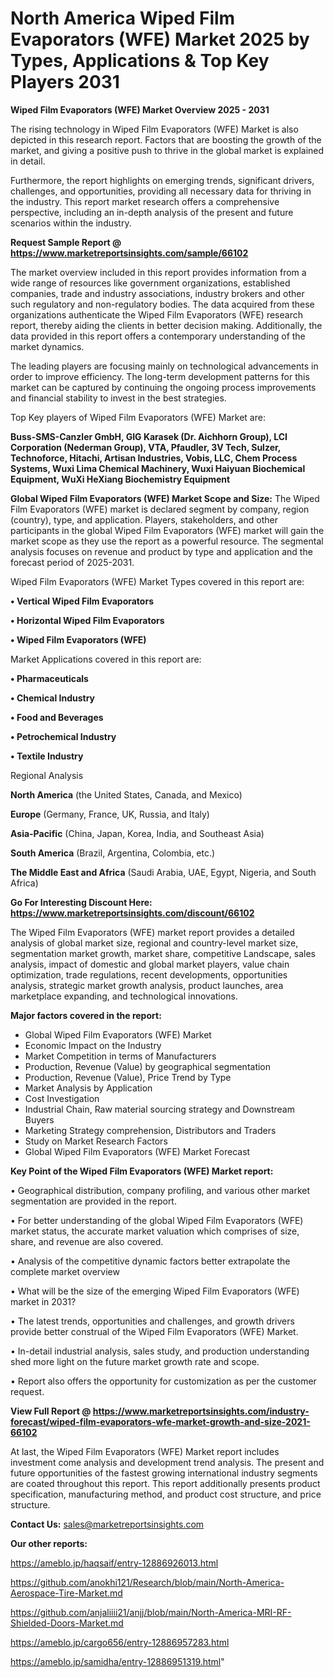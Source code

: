 # North America Wiped Film Evaporators (WFE) Market 2025 by Types, Applications & Top Key Players 2031

<Strong> Wiped Film Evaporators (WFE) Market Overview 2025 - 2031</strong>

The rising technology in Wiped Film Evaporators (WFE) Market is also depicted in this research report. Factors that are boosting the growth of the market, and giving a positive push to thrive in the global market is explained in detail.

Furthermore, the report highlights on emerging trends, significant drivers, challenges, and opportunities, providing all necessary data for thriving in the industry. This report market research offers a comprehensive perspective, including an in-depth analysis of the present and future scenarios within the industry.

<strong>Request Sample Report @ <a href=https://www.marketreportsinsights.com/sample/66102>https://www.marketreportsinsights.com/sample/66102</a></strong>

The market overview included in this report provides information from a wide range of resources like government organizations, established companies, trade and industry associations, industry brokers and other such regulatory and non-regulatory bodies. The data acquired from these organizations authenticate the Wiped Film Evaporators (WFE) research report, thereby aiding the clients in better decision making. Additionally, the data provided in this report offers a contemporary understanding of the market dynamics.

The leading players are focusing mainly on technological advancements in order to improve efficiency. The long-term development patterns for this market can be captured by continuing the ongoing process improvements and financial stability to invest in the best strategies.

Top Key players of Wiped Film Evaporators (WFE) Market are:

<strong>Buss-SMS-Canzler GmbH, GIG Karasek (Dr. Aichhorn Group), LCI Corporation (Nederman Group), VTA, Pfaudler, 3V Tech, Sulzer, Technoforce, Hitachi, Artisan Industries, Vobis, LLC, Chem Process Systems, Wuxi Lima Chemical Machinery, Wuxi Haiyuan Biochemical Equipment, WuXi HeXiang Biochemistry Equipment</strong>

<strong><b>Global Wiped Film Evaporators (WFE) Market Scope and Size:</b></strong>
The Wiped Film Evaporators (WFE) market is declared segment by company, region (country), type, and application. Players, stakeholders, and other participants in the global Wiped Film Evaporators (WFE) market will gain the market scope as they use the report as a powerful resource. The segmental analysis focuses on revenue and product by type and application and the forecast period of 2025-2031.

Wiped Film Evaporators (WFE) Market Types covered in this report are:

<strong>• Vertical Wiped Film Evaporators

• Horizontal Wiped Film Evaporators

• Wiped Film Evaporators (WFE)</strong>

Market Applications covered in this report are:

<strong>• Pharmaceuticals

• Chemical Industry

• Food and Beverages

• Petrochemical Industry

• Textile Industry</strong> 

Regional Analysis

<strong>North America</strong> (the United States, Canada, and Mexico)

<strong>Europe</strong> (Germany, France, UK, Russia, and Italy)

<strong>Asia-Pacific</strong> (China, Japan, Korea, India, and Southeast Asia)

<strong>South America</strong> (Brazil, Argentina, Colombia, etc.)

<strong>The Middle East and Africa</strong> (Saudi Arabia, UAE, Egypt, Nigeria, and South Africa)

<strong>Go For Interesting Discount Here: <a href=https://www.marketreportsinsights.com/discount/66102>https://www.marketreportsinsights.com/discount/66102</a></strong>

The Wiped Film Evaporators (WFE) market report provides a detailed analysis of global market size, regional and country-level market size, segmentation market growth, market share, competitive Landscape, sales analysis, impact of domestic and global market players, value chain optimization, trade regulations, recent developments, opportunities analysis, strategic market growth analysis, product launches, area marketplace expanding, and technological innovations.

<strong><b>Major factors covered in the report:</b></strong>
<ul>
  <li>Global Wiped Film Evaporators (WFE) Market </li>
  <li>Economic Impact on the Industry</li>
  <li>Market Competition in terms of Manufacturers</li>
  <li>Production, Revenue (Value) by geographical segmentation</li>
  <li>Production, Revenue (Value), Price Trend by Type</li>
  <li>Market Analysis by Application</li>
  <li>Cost Investigation</li>
  <li>Industrial Chain, Raw material sourcing strategy and Downstream Buyers</li>
  <li>Marketing Strategy comprehension, Distributors and Traders</li>
  <li>Study on Market Research Factors</li>
  <li>Global Wiped Film Evaporators (WFE) Market Forecast</li>
</ul>

<strong><b>Key Point of the Wiped Film Evaporators (WFE) Market report:</b></strong>

• Geographical distribution, company profiling, and various other market segmentation are provided in the report.

• For better understanding of the global Wiped Film Evaporators (WFE) market status, the accurate market valuation which comprises of size, share, and revenue are also covered.

• Analysis of the competitive dynamic factors better extrapolate the complete market overview

• What will be the size of the emerging Wiped Film Evaporators (WFE) market in 2031?

• The latest trends, opportunities and challenges, and growth drivers provide better construal of the Wiped Film Evaporators (WFE) Market.

• In-detail industrial analysis, sales study, and production understanding shed more light on the future market growth rate and scope.

• Report also offers the opportunity for customization as per the customer request.

<strong><b>View Full Report @ <a href=https://www.marketreportsinsights.com/industry-forecast/wiped-film-evaporators-wfe-market-growth-and-size-2021-66102>https://www.marketreportsinsights.com/industry-forecast/wiped-film-evaporators-wfe-market-growth-and-size-2021-66102</a></b></strong>


At last, the Wiped Film Evaporators (WFE) Market report includes investment come analysis and development trend analysis. The present and future opportunities of the fastest growing international industry segments are coated throughout this report. This report additionally presents product specification, manufacturing method, and product cost structure, and price structure.

<strong>Contact Us:</strong>
sales@marketreportsinsights.com

<strong>Our other reports:</strong>

<a href=https://ameblo.jp/haqsaif/entry-12886926013.html>https://ameblo.jp/haqsaif/entry-12886926013.html</a>

<a href=https://github.com/anokhi121/Research/blob/main/North-America-Aerospace-Tire-Market.md>https://github.com/anokhi121/Research/blob/main/North-America-Aerospace-Tire-Market.md</a>

<a href=https://github.com/anjaliiii21/anjj/blob/main/North-America-MRI-RF-Shielded-Doors-Market.md>https://github.com/anjaliiii21/anjj/blob/main/North-America-MRI-RF-Shielded-Doors-Market.md</a>

<a href=https://ameblo.jp/cargo656/entry-12886957283.html>https://ameblo.jp/cargo656/entry-12886957283.html</a>

<a href=https://ameblo.jp/samidha/entry-12886951319.html>https://ameblo.jp/samidha/entry-12886951319.html</a>"
